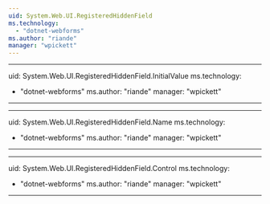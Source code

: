 ```yaml
---
uid: System.Web.UI.RegisteredHiddenField
ms.technology: 
  - "dotnet-webforms"
ms.author: "riande"
manager: "wpickett"
---
```


---
uid: System.Web.UI.RegisteredHiddenField.InitialValue
ms.technology: 
  - "dotnet-webforms"
ms.author: "riande"
manager: "wpickett"
---

---
uid: System.Web.UI.RegisteredHiddenField.Name
ms.technology: 
  - "dotnet-webforms"
ms.author: "riande"
manager: "wpickett"
---

---
uid: System.Web.UI.RegisteredHiddenField.Control
ms.technology: 
  - "dotnet-webforms"
ms.author: "riande"
manager: "wpickett"
---
